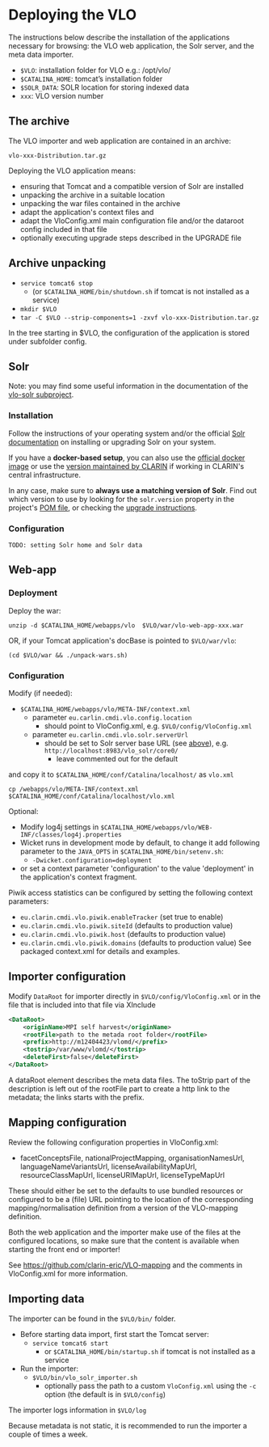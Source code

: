 # Deploying the VLO

The instructions below describe the installation of the applications necessary
for browsing: the VLO web application, the Solr server, and the meta data
importer.

- `$VLO`:  installation folder for VLO e.g.: /opt/vlo/
- `$CATALINA_HOME`:  tomcat’s installation folder
- `$SOLR_DATA`:  SOLR location for storing indexed data 
- `xxx`:  VLO version number

## The archive

The VLO importer and web application are contained in an archive:

	vlo-xxx-Distribution.tar.gz

Deploying the VLO application means:
- ensuring that Tomcat and a compatible version of Solr are installed
- unpacking the archive in a suitable location
- unpacking the war files contained in the archive
- adapt the application's context files and
- adapt the VloConfig.xml main configuration file and/or the dataroot config
 included in that file
- optionally executing upgrade steps described in the UPGRADE file
   
## Archive unpacking

- `service tomcat6 stop` 
	- (or `$CATALINA_HOME/bin/shutdown.sh` if tomcat is 
not installed as a service)
- `mkdir $VLO`
- `tar -C $VLO --strip-components=1 -zxvf vlo-xxx-Distribution.tar.gz`

In the tree starting in $VLO, the configuration of the application is stored under subfolder config.

## Solr

Note: you may find some useful information in the documentation of the
[vlo-solr subproject](./vlo-solr/README.md).

### Installation

Follow the instructions of your operating system and/or the official 
[Solr documentation](https://lucene.apache.org/solr/resources.html) on installing or
upgrading Solr on your system. 

If you have a **docker-based setup**, you can also use the
[official docker image](https://github.com/docker-solr) or use the
[version maintained by CLARIN](https://gitlab.com/CLARIN-ERIC/docker-solr) if working in
CLARIN's central infrastructure. 

In any case, make sure to **always use a matching version of Solr**. Find out which version
to use by looking for the `solr.version` property in the project's [POM file](pom.xml), or
checking the [upgrade instructions](UPGRADE.txt).

### Configuration

`TODO: setting Solr home and Solr data`

## Web-app

### Deployment

Deploy the war:

	unzip -d $CATALINA_HOME/webapps/vlo  $VLO/war/vlo-web-app-xxx.war

OR, if your Tomcat application's docBase is pointed to `$VLO/war/vlo`:

	(cd $VLO/war && ./unpack-wars.sh)

### Configuration

Modify (if needed):
- `$CATALINA_HOME/webapps/vlo/META-INF/context.xml`
	- parameter `eu.carlin.cmdi.vlo.config.location`
		- should point to VloConfig.xml, e.g. `$VLO/config/VloConfig.xml`
	- parameter `eu.carlin.cmdi.vlo.solr.serverUrl`
		- should be set to Solr server base URL (see [above](#solr)), e.g. `http://localhost:8983/vlo_solr/core0/`
			- leave commented out for the default
	
and copy it to `$CATALINA_HOME/conf/Catalina/localhost/` as `vlo.xml`

	cp /webapps/vlo/META-INF/context.xml $CATALINA_HOME/conf/Catalina/localhost/vlo.xml

Optional:
	
- Modify log4j settings in `$CATALINA_HOME/webapps/vlo/WEB-INF/classes/log4j.properties`
- Wicket runs in development mode by default, to change it add 
following parameter to the `JAVA_OPTS` in `$CATALINA_HOME/bin/setenv.sh`: 
	- `-Dwicket.configuration=deployment`
- or set a context parameter 'configuration' to the value 
		'deployment' in the application's context fragment.

Piwik access statistics can be configured by setting the  following context parameters:
- `eu.clarin.cmdi.vlo.piwik.enableTracker` (set true to enable)
- `eu.clarin.cmdi.vlo.piwik.siteId` (defaults to production value)
- `eu.clarin.cmdi.vlo.piwik.host` (defaults to production value)
- `eu.clarin.cmdi.vlo.piwik.domains` (defaults to production value)
See packaged context.xml for details and examples.

## Importer configuration

Modify `DataRoot` for importer directly in `$VLO/config/VloConfig.xml` or in
the file that is included into that file via XInclude

```xml
<DataRoot>
	<originName>MPI self harvest</originName>
	<rootFile>path to the metada root folder</rootFile>           
	<prefix>http://m12404423/vlomd/</prefix>
	<tostrip>/var/www/vlomd/</tostrip>
	<deleteFirst>false</deleteFirst>
</DataRoot>
```

A dataRoot element describes the meta data files. The toStrip part of
the description is left out of the rootFile part to create a http link
to the metadata; the links starts with the prefix.
	
## Mapping configuration

Review the following configuration properties in VloConfig.xml:
- facetConceptsFile, nationalProjectMapping, organisationNamesUrl, 
languageNameVariantsUrl, licenseAvailabilityMapUrl, resourceClassMapUrl,
licenseURIMapUrl, licenseTypeMapUrl

These should either be set to the defaults to use bundled resources or configured
to be a (file) URL pointing to the location of the corresponding
mapping/normalisation definition from a version of the VLO-mapping definition. 

Both the web application and the importer make use of the files at the configured
locations, so make sure that the content is available when starting the front end
or importer!

See <https://github.com/clarin-eric/VLO-mapping> and the comments in VloConfig.xml 
for more information.

## Importing data

The importer can be found in the `$VLO/bin/` folder.

- Before starting data import, first start the Tomcat server:
	- `service tomcat6 start`
		- or `$CATALINA_HOME/bin/startup.sh` if tomcat is not installed as a service
- Run the importer:
	- `$VLO/bin/vlo_solr_importer.sh `
		- optionally pass the path to a custom `VloConfig.xml` using the `-c` option (the default is in `$VLO/config`)

The importer logs information in `$VLO/log`

Because metadata is not static, it is recommended to run the importer a
couple of times a week.

